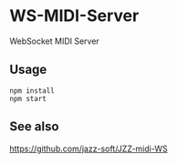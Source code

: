 # WS-MIDI-Server
WebSocket MIDI Server

## Usage
`npm install`  
`npm start`

## See also
https://github.com/jazz-soft/JZZ-midi-WS